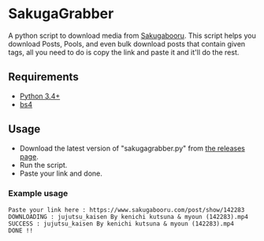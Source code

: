 # SakugaGrabber
A python script to download media from [Sakugabooru](https://www.sakugabooru.com).
This script helps you download Posts, Pools, and even bulk download posts that contain given tags, all you need to do is copy the link and paste it and it'll do the rest.

## Requirements
  * [Python 3.4+](https://www.python.org/downloads/)
  * [bs4](https://pypi.python.org/pypi/beautifulsoup4)

## Usage
* Download the latest version of "sakugagrabber.py" from [the releases page](https://github.com/RedaZt/SakugaGrabber/releases).
* Run the script.
* Paste your link and done.

### Example usage
```
Paste your link here : https://www.sakugabooru.com/post/show/142283
DOWNLOADING : jujutsu_kaisen By kenichi kutsuna & myoun (142283).mp4
SUCCESS : jujutsu_kaisen By kenichi kutsuna & myoun (142283).mp4
DONE !!
```
